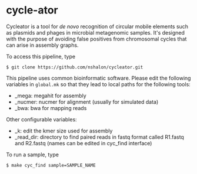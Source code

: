 # cycle-ator

Cycleator is a tool for *de novo* recognition of circular mobile elements such as plasmids and phages in microbial metagenomic samples. It's designed with the purpose of avoiding false positives from chromosomal cycles that can arise in assembly graphs.

To access this pipeline, type

`$ git clone https://github.com/nshalon/cycleator.git`

This pipeline uses common bioinformatic software. Please edit the following variables in `global.mk` so that they lead to local paths for the following tools:

- \_mega: megahit for assembly  
- \_nucmer: nucmer for alignment (usually for simulated data)
- \_bwa: bwa for mapping reads

Other configurable variables:

- \_k: edit the kmer size used for assembly
- \_read\_dir: directory to find paired reads in fastq format called R1.fastq and R2.fastq (names can be edited in cyc\_find interface)

To run a sample, type

`$ make cyc_find sample=SAMPLE_NAME`


 
